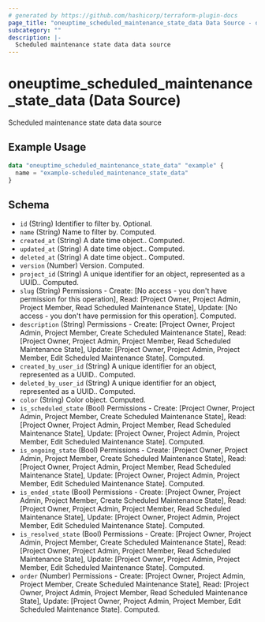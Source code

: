 ```yaml
---
# generated by https://github.com/hashicorp/terraform-plugin-docs
page_title: "oneuptime_scheduled_maintenance_state_data Data Source - oneuptime"
subcategory: ""
description: |-
  Scheduled maintenance state data data source
---
```


# oneuptime_scheduled_maintenance_state_data (Data Source)

Scheduled maintenance state data data source

## Example Usage

```terraform
data "oneuptime_scheduled_maintenance_state_data" "example" {
  name = "example-scheduled_maintenance_state_data"
}
```

## Schema

- `id` (String) Identifier to filter by. Optional.
- `name` (String) Name to filter by. Computed.
- `created_at` (String) A date time object.. Computed.
- `updated_at` (String) A date time object.. Computed.
- `deleted_at` (String) A date time object.. Computed.
- `version` (Number) Version. Computed.
- `project_id` (String) A unique identifier for an object, represented as a UUID.. Computed.
- `slug` (String) Permissions - Create: [No access - you don't have permission for this operation], Read: [Project Owner, Project Admin, Project Member, Read Scheduled Maintenance State], Update: [No access - you don't have permission for this operation]. Computed.
- `description` (String) Permissions - Create: [Project Owner, Project Admin, Project Member, Create Scheduled Maintenance State], Read: [Project Owner, Project Admin, Project Member, Read Scheduled Maintenance State], Update: [Project Owner, Project Admin, Project Member, Edit Scheduled Maintenance State]. Computed.
- `created_by_user_id` (String) A unique identifier for an object, represented as a UUID.. Computed.
- `deleted_by_user_id` (String) A unique identifier for an object, represented as a UUID.. Computed.
- `color` (String) Color object. Computed.
- `is_scheduled_state` (Bool) Permissions - Create: [Project Owner, Project Admin, Project Member, Create Scheduled Maintenance State], Read: [Project Owner, Project Admin, Project Member, Read Scheduled Maintenance State], Update: [Project Owner, Project Admin, Project Member, Edit Scheduled Maintenance State]. Computed.
- `is_ongoing_state` (Bool) Permissions - Create: [Project Owner, Project Admin, Project Member, Create Scheduled Maintenance State], Read: [Project Owner, Project Admin, Project Member, Read Scheduled Maintenance State], Update: [Project Owner, Project Admin, Project Member, Edit Scheduled Maintenance State]. Computed.
- `is_ended_state` (Bool) Permissions - Create: [Project Owner, Project Admin, Project Member, Create Scheduled Maintenance State], Read: [Project Owner, Project Admin, Project Member, Read Scheduled Maintenance State], Update: [Project Owner, Project Admin, Project Member, Edit Scheduled Maintenance State]. Computed.
- `is_resolved_state` (Bool) Permissions - Create: [Project Owner, Project Admin, Project Member, Create Scheduled Maintenance State], Read: [Project Owner, Project Admin, Project Member, Read Scheduled Maintenance State], Update: [Project Owner, Project Admin, Project Member, Edit Scheduled Maintenance State]. Computed.
- `order` (Number) Permissions - Create: [Project Owner, Project Admin, Project Member, Create Scheduled Maintenance State], Read: [Project Owner, Project Admin, Project Member, Read Scheduled Maintenance State], Update: [Project Owner, Project Admin, Project Member, Edit Scheduled Maintenance State]. Computed.
